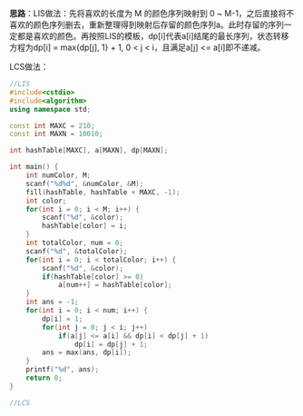 **思路**：LIS做法：先将喜欢的长度为 M 的颜色序列映射到 0 ~ M-1，之后直接将不喜欢的颜色序列删去，重新整理得到映射后存留的颜色序列a。此时存留的序列一定都是喜欢的颜色。再按照LIS的模板，dp[i]代表a[i]结尾的最长序列，状态转移方程为dp[i] = max{dp[j], 1} + 1, 0 < j < i，且满足a[j] <= a[i]即不递减。

LCS做法：
```cpp
//LIS
#include<cstdio>
#include<algorithm>
using namespace std;

const int MAXC = 210;
const int MAXN = 10010;

int hashTable[MAXC], a[MAXN], dp[MAXN];

int main() {
    int numColor, M;
    scanf("%d%d", &numColor, &M);
    fill(hashTable, hashTable + MAXC, -1);
    int color;
    for(int i = 0; i < M; i++) {
        scanf("%d", &color);
        hashTable[color] = i;
    }
    int totalColor, num = 0;
    scanf("%d", &totalColor);
    for(int i = 0; i < totalColor; i++) {
        scanf("%d", &color);
        if(hashTable[color] >= 0) 
            a[num++] = hashTable[color];
    }
    int ans = -1;
    for(int i = 0; i < num; i++) {
        dp[i] = 1;
        for(int j = 0; j < i; j++) 
            if(a[j] <= a[i] && dp[i] < dp[j] + 1)
                dp[i] = dp[j] + 1;
        ans = max(ans, dp[i]);
    }
    printf("%d", ans);
    return 0;
}

//LCS

```